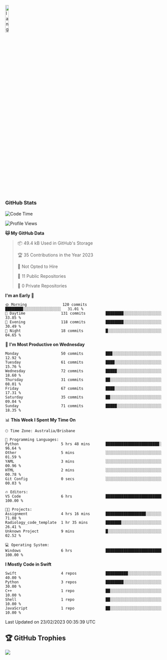 <p align="left"><img width=15%" src="https://github.com/alansmathew/alansmathew/raw/master/lang.gif" alt="lang image here" /></p>

# <h3 align="left">GitHub Stats</h3>

<!--START_SECTION:waka-->
![Code Time](http://img.shields.io/badge/Code%20Time-142%20hrs%2012%20mins-blue)

![Profile Views](http://img.shields.io/badge/Profile%20Views-3-blue)

**🐱 My GitHub Data** 

> 📦 49.4 kB Used in GitHub's Storage 
 > 
> 🏆 35 Contributions in the Year 2023
 > 
> 🚫 Not Opted to Hire
 > 
> 📜 11 Public Repositories 
 > 
> 🔑 0 Private Repositories 
 > 
**I'm an Early 🐤** 

```text
🌞 Morning                120 commits         ████████░░░░░░░░░░░░░░░░░   31.01 % 
🌆 Daytime                131 commits         ████████░░░░░░░░░░░░░░░░░   33.85 % 
🌃 Evening                118 commits         ████████░░░░░░░░░░░░░░░░░   30.49 % 
🌙 Night                  18 commits          █░░░░░░░░░░░░░░░░░░░░░░░░   04.65 % 
```
📅 **I'm Most Productive on Wednesday** 

```text
Monday                   50 commits          ███░░░░░░░░░░░░░░░░░░░░░░   12.92 % 
Tuesday                  61 commits          ████░░░░░░░░░░░░░░░░░░░░░   15.76 % 
Wednesday                72 commits          █████░░░░░░░░░░░░░░░░░░░░   18.60 % 
Thursday                 31 commits          ██░░░░░░░░░░░░░░░░░░░░░░░   08.01 % 
Friday                   67 commits          ████░░░░░░░░░░░░░░░░░░░░░   17.31 % 
Saturday                 35 commits          ██░░░░░░░░░░░░░░░░░░░░░░░   09.04 % 
Sunday                   71 commits          █████░░░░░░░░░░░░░░░░░░░░   18.35 % 
```


📊 **This Week I Spent My Time On** 

```text
🕑︎ Time Zone: Australia/Brisbane

💬 Programming Languages: 
Python                   5 hrs 48 mins       ████████████████████████░   96.64 % 
Other                    5 mins              ░░░░░░░░░░░░░░░░░░░░░░░░░   01.59 % 
YAML                     3 mins              ░░░░░░░░░░░░░░░░░░░░░░░░░   00.96 % 
HTML                     2 mins              ░░░░░░░░░░░░░░░░░░░░░░░░░   00.78 % 
Git Config               0 secs              ░░░░░░░░░░░░░░░░░░░░░░░░░   00.03 % 

🔥 Editors: 
VS Code                  6 hrs               █████████████████████████   100.00 % 

🐱‍💻 Projects: 
Assignment               4 hrs 16 mins       ██████████████████░░░░░░░   71.08 % 
Radiology_code_template  1 hr 35 mins        ███████░░░░░░░░░░░░░░░░░░   26.41 % 
Unknown Project          9 mins              █░░░░░░░░░░░░░░░░░░░░░░░░   02.52 % 

💻 Operating System: 
Windows                  6 hrs               █████████████████████████   100.00 % 
```

**I Mostly Code in Swift** 

```text
Swift                    4 repos             ██████████░░░░░░░░░░░░░░░   40.00 % 
Python                   3 repos             ████████░░░░░░░░░░░░░░░░░   30.00 % 
C++                      1 repo              ██░░░░░░░░░░░░░░░░░░░░░░░   10.00 % 
Shell                    1 repo              ██░░░░░░░░░░░░░░░░░░░░░░░   10.00 % 
JavaScript               1 repo              ██░░░░░░░░░░░░░░░░░░░░░░░   10.00 % 
```




 Last Updated on 23/02/2023 00:35:39 UTC
<!--END_SECTION:waka-->

## 🏆 GitHub Trophies

![](https://github-profile-trophy.vercel.app/?username=samh06&theme=discord&no-frame=true&no-bg=false&margin-w=4)

